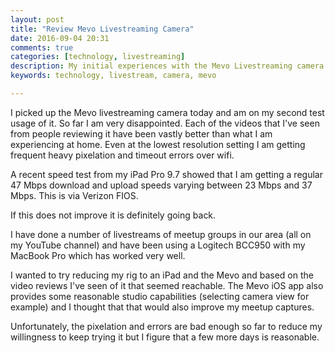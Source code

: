 ```yaml
---
layout: post
title: "Review Mevo Livestreaming Camera"
date: 2016-09-04 20:31
comments: true
categories: [technology, livestreaming]
description: My initial experiences with the Mevo Livestreaming camera have been poor and very disappointing so far 
keywords: technology, livestream, camera, mevo

---
```

I picked up the Mevo livestreaming camera today and am on my second test usage of it.
So far I am very disappointed.
Each of the videos that I've seen from people reviewing it have been vastly better than what I am experiencing at home.
Even at the lowest resolution setting I am getting frequent heavy pixelation and timeout errors over wifi. 

A recent speed test from my iPad Pro 9.7 showed that I am getting a regular 47 Mbps download and upload speeds varying between 23 Mbps and 37 Mbps.
This is via Verizon FIOS.

If this does not improve it is definitely going back.

I have done a number of livestreams of meetup groups in our area (all on my YouTube channel) and have been using a Logitech BCC950 with my MacBook Pro which has worked very well.

I wanted to try reducing my rig to an iPad and the Mevo and based on the video reviews I've seen of it that seemed reachable.
The Mevo iOS app also provides some reasonable studio capabilities (selecting camera view for example) and I thought that that would also improve my meetup captures.

Unfortunately, the pixelation and errors are bad enough so far to reduce my willingness to keep trying it but I figure that a few more days is reasonable.

